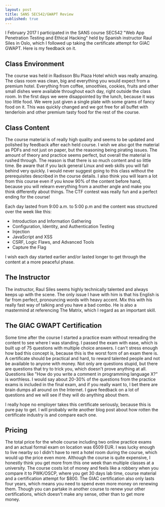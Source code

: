 ```yaml
---
layout: post
title: SANS SEC542/GWAPT Review
published: true
---
```


I February 2017 I participated in the SANS course SEC542 "Web App Penetration Testing and Ethical Hacking" held by Spanish instructor Raul Siles in Oslo, which I followed up taking the certificate attempt for GIAC GWAPT. Here is my feedback on it.

## Class Environment
The course was held in Radisson Blu Plaza Hotel which was really amazing. The class room was clean, big and everything you would expect from a premium hotel. Everything from coffee, smoothies, cookies, fruits and other small dishes were available throughout each day, right outside the class room. In the first days we were disappointed by the lunch, because it was too little food. We were just given a single plate with some grams of fancy food on it. This was quickly changed and we got free for all buffet with tenderloin and other premium tasty food for the rest of the course.

## Class Content
The course material is of really high quality and seems to be updated and polished by feedback after each held course. I wish we also got the material as PDFs and not just on paper, but the reasoning being pirating issues. The amount of theory and practice seems perfect, but overall the material is rushed through. The reason is that there is so much content and so little time. Be aware that if you lack general Linux and web skills you will fall behind very quickly. I would never suggest going to this class without the prerequisites described in the course details. I also think you will learn a lot from this course even if you know 90% of the content before hand, because you will relearn everything from a another angle and make you think differently about things. The CTF contest was really fun and a perfect ending for the course!

Each day lasted from 9:00 a.m. to 5:00 p.m and the content was structured over the week like this:
* Introduction and Information Gathering
* Configuration, Identity, and Authentication Testing
* Injection
* JavaScript and XSS
* CSRF, Logic Flaws, and Advanced Tools
* Capture the Flag

I wish each day started earlier and/or lasted longer to get through the content at a more peaceful phase.

## The Instructor
The instructor, Raul Siles seems highly technically talented and always keeps up with the scene. The only issue I have with him is that his English is far from perfect, pronouncing words with heavy accent. Mix this with his really fast way of talking and you have a bad combo. He is also a mastermind at referencing The Matrix, which I regard as an important skill. 

## The GIAC GWAPT Certification
Some time after the course I started a practice exam without rereading the content to see where I was standing. I passed the exam with ease, which is built up of 75 questions with multiple choice answers. I can't stress enough how bad this concept is, because this is the worst form of an exam there is. A certificate should be practical and hard, to reward talented people and not be available to anyone with money. Not only are questions stupid, but there are questions that try to trick you, which doesn't prove anything at all. Questions like "How do you write a comment in programming language X?" is worthless. I would say about 20-30% of the questions from the practice exams is included in the final exam, and if you really want to, I bet there are brain dumps all around on the Internet. I gave feedback on a lot of questions and we will see if they will do anything about them. 

I really hope no employer takes this certificate seriously, because this is pure pay to get. I will probably write another blog post about how rotten the certificate industry is and compare each one.

## Pricing
The total price for the whole course including two online practice exams and an actual formal exam on location was 6509 EUR. I was lucky enough to live nearby so I didn't have to rent a hotel room during the course, which would up the price even more. Although the course is quite expensive, I honestly think you get more from this one week than multiple classes at a university. The course costs lot of money and feels like a robbery when you compare it to PWK/OSCP, where you get 30 days lab time, course material and a certification attempt for $800. The GIAC certification also only lasts four years, which means you need to spend even more money on renewing them. Though you can partake in another course to renew your other certifications, which doesn't make any sense, other than to get more money.
